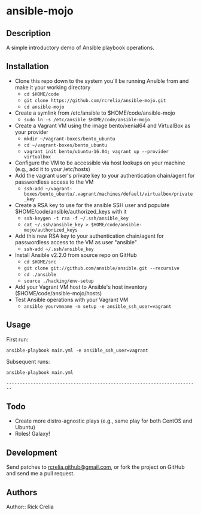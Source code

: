 # ansible-mojo

## Description

A simple introductory demo of Ansible playbook operations.

## Installation

* Clone this repo down to the system you'll be running Ansible from and make it your working directory
  * `cd $HOME/code`
  * `git clone https://github.com/rcrelia/ansible-mojo.git`
  * `cd ansible-mojo`
* Create a symlink from /etc/ansible to $HOME/code/ansible-mojo
  * `sudo ln -s /etc/ansible $HOME/code/ansible-mojo`
* Create a Vagrant VM using the image bento/xenial64 and VirtualBox as your provider
  * `mkdir ~/vagrant-boxes/bento_ubuntu`
  * `cd ~/vagrant-boxes/bento_ubuntu`
  * `vagrant init bento/ubuntu-16.04; vagrant up --provider virtualbox`
* Configure the VM to be accessible via host lookups on your machine (e.g., add it to your /etc/hosts)
* Add the vagrant user's private key to your authentication chain/agent for passwordless access to the VM
  * `ssh-add ~/vagrant-boxes/bento_ubuntu/.vagrant/machines/default/virtualbox/private_key`
* Create a RSA key to use for the ansible SSH user and populate $HOME/code/ansible/authorized_keys with it
  * `ssh-keygen -t rsa -f ~/.ssh/ansible_key`
  * `cat ~/.ssh/ansible_key > $HOME/code/ansible-mojo/authorized_keys`
* Add this new RSA key to your authentication chain/agent for passwordless access to the VM as user "ansible"
  * `ssh-add ~/.ssh/ansible_key`
* Install Ansible v2.2.0 from source repo on GitHub
  * `cd $HOME/src`
  * `git clone git://github.com/ansible/ansible.git --recursive`
  * `cd ./ansible`
  * `source ./hacking/env-setup`
* Add your Vagrant VM host to Ansible's host inventory ($HOME/code/ansible-mojo/hosts)
* Test Ansible operations with your Vagrant VM
  * `ansible yourvmname -m setup -e ansible_ssh_user=vagrant`

## Usage

First run:

`ansible-playbook main.yml -e ansible_ssh_user=vagrant`

Subsequent runs:

`ansible-playbook main.yml`


    ------------------------------------------------------------------------

## Todo

- Create more distro-agnostic plays (e.g., same play for both CentOS and Ubuntu)
- Roles! Galaxy!

## Development

Send patches to rcrelia.github@gmail.com, or fork the project on GitHub and
send me a pull request.

## Authors

Author:: Rick Crelia<br>
